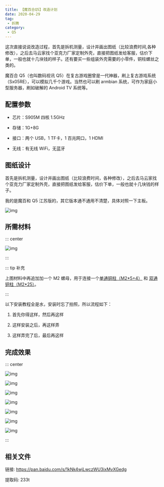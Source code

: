 ```yaml
---
title: 【魔百合Q5】改造计划
date: 2020-04-29
tag:
 - 折腾
category: 
 - Q5
---
```


这次直接说说改造过程，首先是拆机测量，设计并画出图纸（比较浪费时间,各种修改），之后去马云家找个亚克力厂家定制外壳，直接把图纸发给客服，估价下单，一般也就十几块钱的样子。还有要买一些组装外壳需要的小零件，铜柱螺丝之类的。

魔百合 Q5（也叫数码视讯 Q5）在复古游戏圈曾是一代神器，刷上复古游戏系统（Sx05RE），可以模拟几千个游戏。当然也可以刷 armbian 系统，可作为家庭小型服务器，刷如破解的 Android TV 系统等。

## 配置参数

- 芯片：S905M 四核 1.5GHz

- 存储：1G+8G

- 接口：两个 USB，1 TF卡，1 百兆网口，1 HDMI

- 无线：有无线 WiFi，无蓝牙

## 图纸设计

首先是拆机测量，设计并画出图纸（比较浪费时间，各种修改），之后去马云家找个亚克力厂家定制外壳，直接把图纸发给客服，估价下单，一般也就十几块钱的样子。

我的是魔百和 Q5 江苏版的，其它版本通不通用不清楚，具体对照一下主板。

![img](./assets/Q5_tz.png)

## 所需材料

::: center

![img](./assets/Q5_cl.png)

:::

::: tip 补充

上图材料中再追加加一个 M2 螺母，用于连接一个<u>单通铜柱（M2\*5+4）</u> 和 <u>双通铜柱（M2\*25）</u>。

:::

以下安装教程全是水，安装时忘了拍照，所以流程如下：

1. 首先你得这样，然后再这样

2. 这样安装之后，再这样弄

3. 这样弄完了后，最后再这样

## 完成效果

::: center

![img](./assets/Q5_xg1.jpg)

![img](./assets/Q5_xg2.jpg)

![img](./assets/Q5_xg3.jpg)

![img](./assets/Q5_xg4.jpg)

![img](./assets/Q5_xg5.jpg)

![img](./assets/Q5_xg6.jpg)

![img](./assets/Q5_xg7.jpg)

:::

## 相关文件

链接: <https://pan.baidu.com/s/1kNk4wjLwczWU3ixMvXGedg>

提取码: 233t
